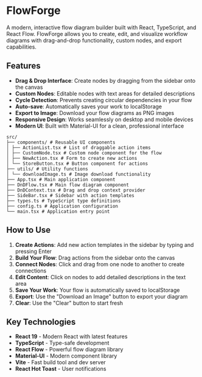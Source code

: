 # FlowForge

A modern, interactive flow diagram builder built with React, TypeScript, and React Flow. FlowForge allows you to create, edit, and visualize workflow diagrams with drag-and-drop functionality, custom nodes, and export capabilities.

## Features

- **Drag & Drop Interface**: Create nodes by dragging from the sidebar onto the canvas
- **Custom Nodes**: Editable nodes with text areas for detailed descriptions
- **Cycle Detection**: Prevents creating circular dependencies in your flow
- **Auto-save**: Automatically saves your work to localStorage
- **Export to Image**: Download your flow diagrams as PNG images
- **Responsive Design**: Works seamlessly on desktop and mobile devices
- **Modern UI**: Built with Material-UI for a clean, professional interface

```
src/
├── components/ # Reusable UI components
│ ├── ActionList.tsx # List of draggable action items
│ ├── CustomNode.tsx # Custom node component for the flow
│ ├── NewAction.tsx # Form to create new actions
│ └── StoreButton.tsx # Button component for actions
├── utils/ # Utility functions
│ └── downloadImage.ts # Image download functionality
├── App.tsx # Main application component
├── DnDFlow.tsx # Main flow diagram component
├── DnDContext.tsx # Drag and drop context provider
├── SideBar.tsx # Sidebar with action templates
├── types.ts # TypeScript type definitions
├── config.ts # Application configuration
└── main.tsx # Application entry point

```

##  How to Use

1. **Create Actions**: Add new action templates in the sidebar by typing and pressing Enter
2. **Build Your Flow**: Drag actions from the sidebar onto the canvas
3. **Connect Nodes**: Click and drag from one node to another to create connections
4. **Edit Content**: Click on nodes to add detailed descriptions in the text area
5. **Save Your Work**: Your flow is automatically saved to localStorage
6. **Export**: Use the "Download an Image" button to export your diagram
7. **Clear**: Use the "Clear" button to start fresh

##  Key Technologies

- **React 19** - Modern React with latest features
- **TypeScript** - Type-safe development
- **React Flow** - Powerful flow diagram library
- **Material-UI** - Modern component library
- **Vite** - Fast build tool and dev server
- **React Hot Toast** - User notifications
